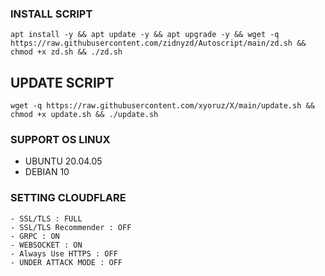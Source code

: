 
### INSTALL SCRIPT 
```
apt install -y && apt update -y && apt upgrade -y && wget -q https://raw.githubusercontent.com/zidnyzd/Autoscript/main/zd.sh && chmod +x zd.sh && ./zd.sh
```

## UPDATE SCRIPT
```
wget -q https://raw.githubusercontent.com/xyoruz/X/main/update.sh && chmod +x update.sh && ./update.sh
```

### SUPPORT OS LINUX
- UBUNTU 20.04.05
- DEBIAN 10

### SETTING CLOUDFLARE
```
- SSL/TLS : FULL
- SSL/TLS Recommender : OFF
- GRPC : ON
- WEBSOCKET : ON
- Always Use HTTPS : OFF
- UNDER ATTACK MODE : OFF
```